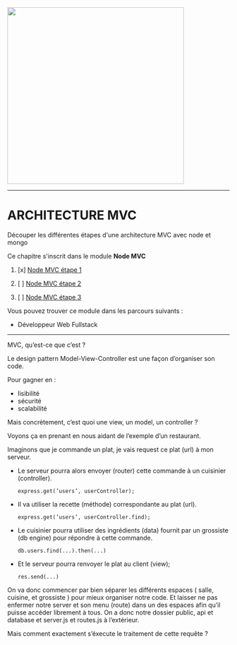 <img src="readme/img/simplon.jpg" width="400">

----------------------

# ARCHITECTURE MVC
Découper les différentes étapes d'une architecture MVC avec node et mongo

Ce chapitre s'inscrit dans le module **Node MVC**

1. [x] [Node MVC étape 1](https://github.com/simplonco/node-mvc-mongodb-step1)
	
2. [ ] [Node MVC étape 2](https://github.com/simplonco/node-mvc-mongodb-step2)
	
3. [ ] [Node MVC étape 3](https://github.com/simplonco/node-mvc-mongodb-step3)

Vous pouvez trouver ce module dans les parcours suivants :

+ Développeur Web Fullstack

------------
MVC, qu’est-ce que c’est ?

Le design pattern Model-View-Controller est une façon d’organiser son code.

Pour gagner en :
+ lisibilité
+ sécurité
+ scalabilité

Mais concrètement, c’est quoi une view, un model, un controller ?

Voyons ça en prenant en nous aidant de l’exemple d’un restaurant.

Imaginons que je commande un plat, je vais request ce plat (url) à mon serveur.
+ Le serveur pourra alors envoyer (router) cette commande à un cuisinier (controller).
	```
	express.get(’users’, userController);
	```
+ Il va utiliser la recette (méthode) correspondante au plat (url).
	```
	express.get(’users’, userController.find);
	```
+ Le cuisinier pourra utiliser des ingrédients (data) fournit par un grossiste (db engine) pour répondre à cette commande.
	```
	db.users.find(...).then(...)
	```
+ Et le serveur pourra renvoyer le plat au client (view);
	```
	res.send(...)
	```

On va donc commencer par bien séparer les différents espaces ( salle, cuisine, et grossiste ) pour mieux organiser notre code.
Et laisser ne pas enfermer notre server et son menu (route) dans un des espaces afin qu’il puisse accéder librement à tous.
On a donc notre dossier public, api et database et server.js et routes.js à l’extérieur. 


Mais comment exactement s’éxecute le traitement de cette requête ?
